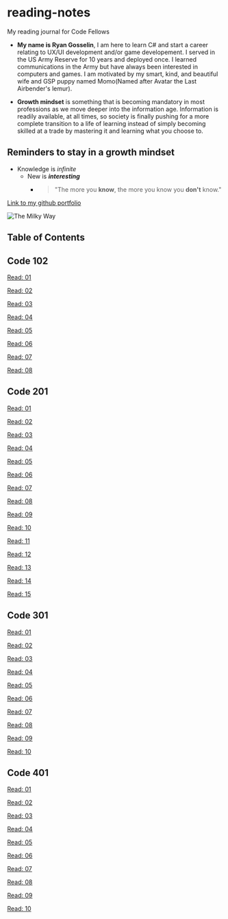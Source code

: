 # reading-notes
My reading journal for Code Fellows

* **My name is Ryan Gosselin**, I am here to learn C# and start a career relating to UX/UI development and/or game developement. I served in the US Army Reserve for 10 years and deployed once. I learned communications in the Army but have always been interested in computers and games. I am motivated by my smart, kind, and beautiful wife and GSP puppy named Momo(Named after Avatar the Last Airbender's lemur).

* **Growth mindset** is something that is becoming mandatory in most professions as we move deeper into the information age. Information is readily available, at all times, so society is finally pushing for a more complete transition to a life of learning instead of simply becoming skilled at a trade by mastering it and learning what you choose to.

## Reminders to stay in a growth mindset

* Knowledge is _infinite_
  * New is **_interesting_**
    * > "The more you **know**, the more you know you **don't** know."


[Link to my github portfolio](https://github.com/Gozz3230)

![The Milky Way](https://upload.wikimedia.org/wikipedia/commons/thumb/b/b3/UGC_12158.jpg/330px-UGC_12158.jpg)

## Table of Contents

## Code 102

[Read: 01](102-reading-notes/Read01.md)

[Read: 02](102-reading-notes/Read02.md)

[Read: 03](102-reading-notes/Read03.md)

[Read: 04](102-reading-notes/Read04.md)

[Read: 05](102-reading-notes/Read05.md)


[Read: 06](102-reading-notes/Read06.md)

[Read: 07](102-reading-notes/Read07.md)

[Read: 08](102-reading-notes/Read08.md)

## Code 201

[Read: 01](201-reading-notes/Read01.md)

[Read: 02](201-reading-notes/Read02.md)

[Read: 03](201-reading-notes/Read03.md)

[Read: 04](201-reading-notes/Read04.md)

[Read: 05](201-reading-notes/Read05.md)

[Read: 06](201-reading-notes/Read06.md)

[Read: 07](201-reading-notes/Read07.md)

[Read: 08](201-reading-notes/Read08.md)

[Read: 09](201-reading-notes/Read09.md)

[Read: 10](201-reading-notes/Read10.md)

[Read: 11](201-reading-notes/Read11.md)

[Read: 12](201-reading-notes/Read12.md)

[Read: 13](201-reading-notes/Read13.md)

[Read: 14](201-reading-notes/Read14.md)

[Read: 15](201-reading-notes/Read15.md)

## Code 301

[Read: 01](301-reading-notes/Read01.md)

[Read: 02](301-reading-notes/Read02.md)

[Read: 03](301-reading-notes/Read03.md)

[Read: 04](301-reading-notes/Read04.md)

[Read: 05](301-reading-notes/Read05.md)

[Read: 06](301-reading-notes/Read06.md)

[Read: 07](301-reading-notes/Read07.md)

[Read: 08](301-reading-notes/Read08.md)

[Read: 09](301-reading-notes/Read09.md)

[Read: 10](301-reading-notes/Read10.md)

## Code 401

[Read: 01](401-reading-notes/Read01.md)

[Read: 02](401-reading-notes/Read02.md)

[Read: 03](401-reading-notes/Read03.md)

[Read: 04](401-reading-notes/Read04.md)

[Read: 05](401-reading-notes/Read05.md)

[Read: 06](401-reading-notes/Read06.md)

[Read: 07](401-reading-notes/Read07.md)

[Read: 08](401-reading-notes/Read08.md)

[Read: 09](401-reading-notes/Read09.md)

[Read: 10](401-reading-notes/Read10.md)

